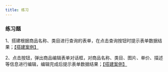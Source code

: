 ```yaml
---
title: 练习
---
```



### 练习题

1、搭建根据商品名称、类目进行查询的表单，在点击查询按钮时提示表单数据结果；[【搭建案例】](https://my.mybricks.world/mybricks-app-pcspa/index.html?id=512225671942213)

2、点击按钮，弹出商品编辑表单对话框，对商品名称、类目、图片、单价、描述等信息进行编辑，编辑完成后提示表单数据结果；[【搭建案例】](https://my.mybricks.world/mybricks-app-pcspa/index.html?id=512288246308933)

  
  